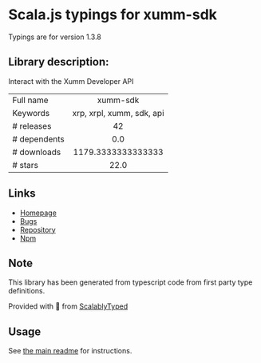 
# Scala.js typings for xumm-sdk

Typings are for version 1.3.8

## Library description:
Interact with the Xumm Developer API

|                    |                 |
| ------------------ | :-------------: |
| Full name          | xumm-sdk |
| Keywords           | xrp, xrpl, xumm, sdk, api |
| # releases         | 42 |
| # dependents       | 0.0 |
| # downloads        | 1179.3333333333333 |
| # stars            | 22.0 |

## Links
- [Homepage](https://github.com/XRPL-Labs/XUMM-SDK/#readme)
- [Bugs](https://github.com/XRPL-Labs/XUMM-SDK/issues)
- [Repository](https://github.com/XRPL-Labs/XUMM-SDK)
- [Npm](https://www.npmjs.com/package/xumm-sdk)
    


## Note
This library has been generated from typescript code from first party type definitions.

Provided with :purple_heart: from [ScalablyTyped](https://github.com/oyvindberg/ScalablyTyped)

## Usage
See [the main readme](../../readme.md) for instructions.


